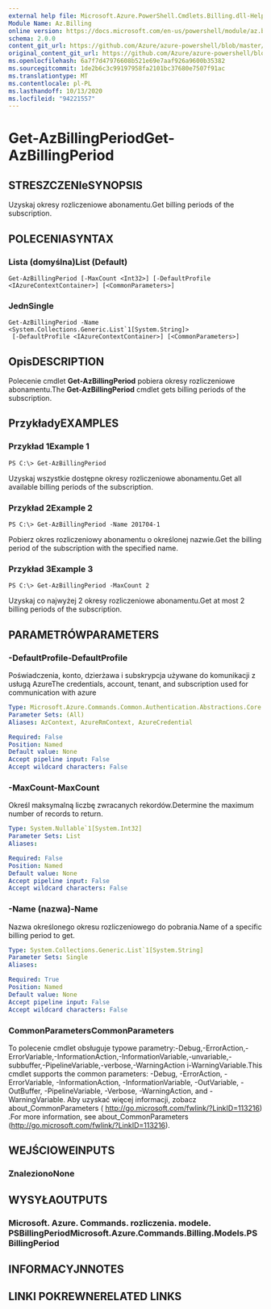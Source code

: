 ```yaml
---
external help file: Microsoft.Azure.PowerShell.Cmdlets.Billing.dll-Help.xml
Module Name: Az.Billing
online version: https://docs.microsoft.com/en-us/powershell/module/az.billing/get-azbillingperiod
schema: 2.0.0
content_git_url: https://github.com/Azure/azure-powershell/blob/master/src/Billing/Billing/help/Get-AzBillingPeriod.md
original_content_git_url: https://github.com/Azure/azure-powershell/blob/master/src/Billing/Billing/help/Get-AzBillingPeriod.md
ms.openlocfilehash: 6a7f7d47976608b521e69e7aaf926a9600b35382
ms.sourcegitcommit: 1de2b6c3c99197958fa2101bc37680e7507f91ac
ms.translationtype: MT
ms.contentlocale: pl-PL
ms.lasthandoff: 10/13/2020
ms.locfileid: "94221557"
---
```

# <span data-ttu-id="94853-101">Get-AzBillingPeriod</span><span class="sxs-lookup"><span data-stu-id="94853-101">Get-AzBillingPeriod</span></span>

## <span data-ttu-id="94853-102">STRESZCZENIe</span><span class="sxs-lookup"><span data-stu-id="94853-102">SYNOPSIS</span></span>
<span data-ttu-id="94853-103">Uzyskaj okresy rozliczeniowe abonamentu.</span><span class="sxs-lookup"><span data-stu-id="94853-103">Get billing periods of the subscription.</span></span>

## <span data-ttu-id="94853-104">POLECENIA</span><span class="sxs-lookup"><span data-stu-id="94853-104">SYNTAX</span></span>

### <span data-ttu-id="94853-105">Lista (domyślna)</span><span class="sxs-lookup"><span data-stu-id="94853-105">List (Default)</span></span>
```
Get-AzBillingPeriod [-MaxCount <Int32>] [-DefaultProfile <IAzureContextContainer>] [<CommonParameters>]
```

### <span data-ttu-id="94853-106">Jedn</span><span class="sxs-lookup"><span data-stu-id="94853-106">Single</span></span>
```
Get-AzBillingPeriod -Name <System.Collections.Generic.List`1[System.String]>
 [-DefaultProfile <IAzureContextContainer>] [<CommonParameters>]
```

## <span data-ttu-id="94853-107">Opis</span><span class="sxs-lookup"><span data-stu-id="94853-107">DESCRIPTION</span></span>
<span data-ttu-id="94853-108">Polecenie cmdlet **Get-AzBillingPeriod** pobiera okresy rozliczeniowe abonamentu.</span><span class="sxs-lookup"><span data-stu-id="94853-108">The **Get-AzBillingPeriod** cmdlet gets billing periods of the subscription.</span></span>

## <span data-ttu-id="94853-109">Przykłady</span><span class="sxs-lookup"><span data-stu-id="94853-109">EXAMPLES</span></span>

### <span data-ttu-id="94853-110">Przykład 1</span><span class="sxs-lookup"><span data-stu-id="94853-110">Example 1</span></span>
```
PS C:\> Get-AzBillingPeriod
```

<span data-ttu-id="94853-111">Uzyskaj wszystkie dostępne okresy rozliczeniowe abonamentu.</span><span class="sxs-lookup"><span data-stu-id="94853-111">Get all available billing periods of the subscription.</span></span>

### <span data-ttu-id="94853-112">Przykład 2</span><span class="sxs-lookup"><span data-stu-id="94853-112">Example 2</span></span>
```
PS C:\> Get-AzBillingPeriod -Name 201704-1
```

<span data-ttu-id="94853-113">Pobierz okres rozliczeniowy abonamentu o określonej nazwie.</span><span class="sxs-lookup"><span data-stu-id="94853-113">Get the billing period of the subscription with the specified name.</span></span>

### <span data-ttu-id="94853-114">Przykład 3</span><span class="sxs-lookup"><span data-stu-id="94853-114">Example 3</span></span>
```
PS C:\> Get-AzBillingPeriod -MaxCount 2
```

<span data-ttu-id="94853-115">Uzyskaj co najwyżej 2 okresy rozliczeniowe abonamentu.</span><span class="sxs-lookup"><span data-stu-id="94853-115">Get at most 2 billing periods of the subscription.</span></span>

## <span data-ttu-id="94853-116">PARAMETRÓW</span><span class="sxs-lookup"><span data-stu-id="94853-116">PARAMETERS</span></span>

### <span data-ttu-id="94853-117">-DefaultProfile</span><span class="sxs-lookup"><span data-stu-id="94853-117">-DefaultProfile</span></span>
<span data-ttu-id="94853-118">Poświadczenia, konto, dzierżawa i subskrypcja używane do komunikacji z usługą Azure</span><span class="sxs-lookup"><span data-stu-id="94853-118">The credentials, account, tenant, and subscription used for communication with azure</span></span>

```yaml
Type: Microsoft.Azure.Commands.Common.Authentication.Abstractions.Core.IAzureContextContainer
Parameter Sets: (All)
Aliases: AzContext, AzureRmContext, AzureCredential

Required: False
Position: Named
Default value: None
Accept pipeline input: False
Accept wildcard characters: False
```

### <span data-ttu-id="94853-119">-MaxCount</span><span class="sxs-lookup"><span data-stu-id="94853-119">-MaxCount</span></span>
<span data-ttu-id="94853-120">Określ maksymalną liczbę zwracanych rekordów.</span><span class="sxs-lookup"><span data-stu-id="94853-120">Determine the maximum number of records to return.</span></span>

```yaml
Type: System.Nullable`1[System.Int32]
Parameter Sets: List
Aliases:

Required: False
Position: Named
Default value: None
Accept pipeline input: False
Accept wildcard characters: False
```

### <span data-ttu-id="94853-121">-Name (nazwa)</span><span class="sxs-lookup"><span data-stu-id="94853-121">-Name</span></span>
<span data-ttu-id="94853-122">Nazwa określonego okresu rozliczeniowego do pobrania.</span><span class="sxs-lookup"><span data-stu-id="94853-122">Name of a specific billing period to get.</span></span>

```yaml
Type: System.Collections.Generic.List`1[System.String]
Parameter Sets: Single
Aliases:

Required: True
Position: Named
Default value: None
Accept pipeline input: False
Accept wildcard characters: False
```

### <span data-ttu-id="94853-123">CommonParameters</span><span class="sxs-lookup"><span data-stu-id="94853-123">CommonParameters</span></span>
<span data-ttu-id="94853-124">To polecenie cmdlet obsługuje typowe parametry:-Debug,-ErrorAction,-ErrorVariable,-InformationAction,-InformationVariable,-unvariable,-subbuffer,-PipelineVariable,-verbose,-WarningAction i-WarningVariable.</span><span class="sxs-lookup"><span data-stu-id="94853-124">This cmdlet supports the common parameters: -Debug, -ErrorAction, -ErrorVariable, -InformationAction, -InformationVariable, -OutVariable, -OutBuffer, -PipelineVariable, -Verbose, -WarningAction, and -WarningVariable.</span></span> <span data-ttu-id="94853-125">Aby uzyskać więcej informacji, zobacz about_CommonParameters ( http://go.microsoft.com/fwlink/?LinkID=113216) .</span><span class="sxs-lookup"><span data-stu-id="94853-125">For more information, see about_CommonParameters (http://go.microsoft.com/fwlink/?LinkID=113216).</span></span>

## <span data-ttu-id="94853-126">WEJŚCIOWE</span><span class="sxs-lookup"><span data-stu-id="94853-126">INPUTS</span></span>

### <span data-ttu-id="94853-127">Znaleziono</span><span class="sxs-lookup"><span data-stu-id="94853-127">None</span></span>

## <span data-ttu-id="94853-128">WYSYŁA</span><span class="sxs-lookup"><span data-stu-id="94853-128">OUTPUTS</span></span>

### <span data-ttu-id="94853-129">Microsoft. Azure. Commands. rozliczenia. modele. PSBillingPeriod</span><span class="sxs-lookup"><span data-stu-id="94853-129">Microsoft.Azure.Commands.Billing.Models.PSBillingPeriod</span></span>

## <span data-ttu-id="94853-130">INFORMACYJN</span><span class="sxs-lookup"><span data-stu-id="94853-130">NOTES</span></span>

## <span data-ttu-id="94853-131">LINKI POKREWNE</span><span class="sxs-lookup"><span data-stu-id="94853-131">RELATED LINKS</span></span>
